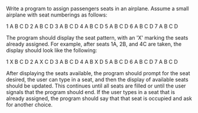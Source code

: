 Write a program to assign passengers seats in an airplane. Assume a small
airplane with seat numberings as follows:

1 A B C D
2 A B C D
3 A B C D
4 A B C D
5 A B C D
6 A B C D
7 A B C D

The program should display the seat pattern, with an 'X' marking the seats
already assigned. For example, after seats 1A, 2B, and 4C are taken, the
display should look like the following:

1 X B C D
2 A X C D
3 A B C D
4 A B X D
5 A B C D
6 A B C D
7 A B C D

After displaying the seats available, the program should prompt for the seat
desired, the user can type in a seat, and then the display of available seats
should be updated. This continues until all seats are filled or until the user
signals that the program should end. If the user types in a seat that is
already assigned, the program should say that that seat is occupied and ask
for another choice.
